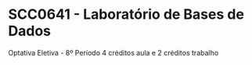 # SCC0641 - Laboratório de Bases de Dados
Optativa Eletiva - 8º Período
4 créditos aula e 2 créditos trabalho
